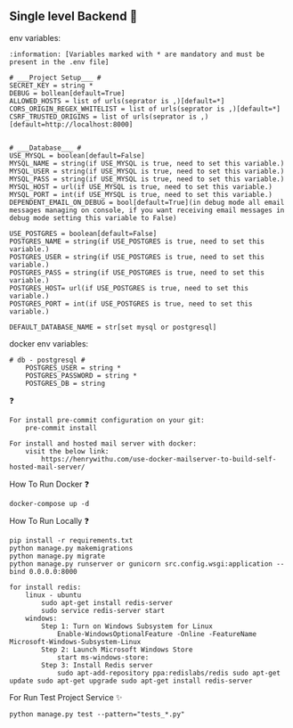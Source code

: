 ## Single level Backend :rocket:

env variables:

    :information: [Variables marked with * are mandatory and must be present in the .env file]

    # ___Project Setup___ #
    SECRET_KEY = string *
    DEBUG = bollean[default=True]
    ALLOWED_HOSTS = list of urls(seprator is ,)[default=*]
    CORS_ORIGIN_REGEX_WHITELIST = list of urls(seprator is ,)[default=*]
    CSRF_TRUSTED_ORIGINS = list of urls(seprator is ,)[default=http://localhost:8000]


    # ___Database___ #
    USE_MYSQL = boolean[default=False]
    MYSQL_NAME = string(if USE_MYSQL is true, need to set this variable.)
    MYSQL_USER = string(if USE_MYSQL is true, need to set this variable.)
    MYSQL_PASS = string(if USE_MYSQL is true, need to set this variable.)
    MYSQL_HOST = url(if USE_MYSQL is true, need to set this variable.)
    MYSQL_PORT = int(if USE_MYSQL is true, need to set this variable.)
    DEPENDENT_EMAIL_ON_DEBUG = bool[default=True](in debug mode all email messages managing on console, if you want receiving email messages in debug mode setting this variable to False)

    USE_POSTGRES = boolean[default=False]
    POSTGRES_NAME = string(if USE_POSTGRES is true, need to set this variable.)
    POSTGRES_USER = string(if USE_POSTGRES is true, need to set this variable.)
    POSTGRES_PASS = string(if USE_POSTGRES is true, need to set this variable.)
    POSTGRES_HOST= url(if USE_POSTGRES is true, need to set this variable.)
    POSTGRES_PORT = int(if USE_POSTGRES is true, need to set this variable.)

    DEFAULT_DATABASE_NAME = str[set mysql or postgresql]


docker env variables:

    # db - postgresql #
        POSTGRES_USER = string *
        POSTGRES_PASSWORD = string *
        POSTGRES_DB = string

:question:

    For install pre-commit configuration on your git:
        pre-commit install

    For install and hosted mail server with docker:
        visit the below link:
            https://henrywithu.com/use-docker-mailserver-to-build-self-hosted-mail-server/


How To Run Docker :question:

    docker-compose up -d

How To Run Locally :question:

    pip install -r requirements.txt
    python manage.py makemigrations
    python manage.py migrate
    python manage.py runserver or gunicorn src.config.wsgi:application --bind 0.0.0.0:8000

    for install redis:
        linux - ubuntu
            sudo apt-get install redis-server
            sudo service redis-server start
        windows:
            Step 1: Turn on Windows Subsystem for Linux
                Enable-WindowsOptionalFeature -Online -FeatureName Microsoft-Windows-Subsystem-Linux
            Step 2: Launch Microsoft Windows Store
                start ms-windows-store:
            Step 3: Install Redis server
                sudo apt-add-repository ppa:redislabs/redis sudo apt-get update sudo apt-get upgrade sudo apt-get install redis-server




For Run Test Project Service :sparkles:

    python manage.py test --pattern="tests_*.py"
